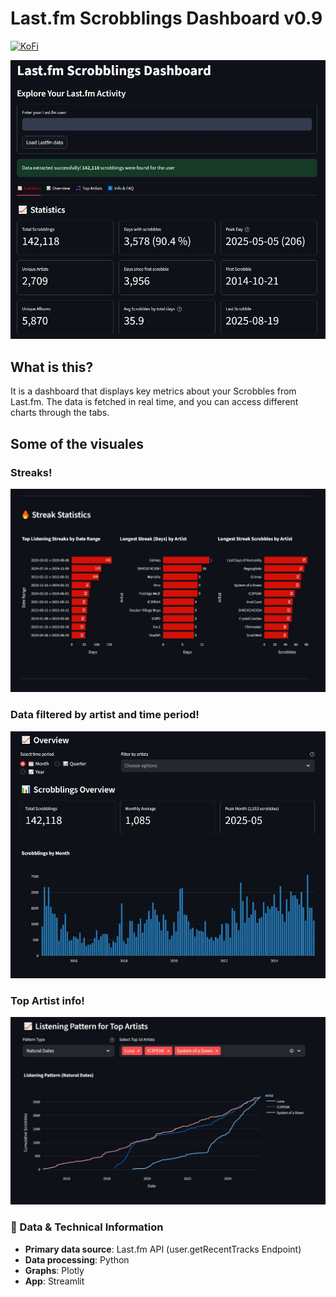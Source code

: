 # Last.fm Scrobblings Dashboard v0.9

[![KoFi](https://img.shields.io/badge/Buy_Me_A_Coffee-Support.svg)](https://ko-fi.com/nebiros96)

![Screenshots](assets/statistics.jpg)

## What is this?

It is a dashboard that displays key metrics about your Scrobbles from Last.fm. The data is fetched in real time, and you can access different charts through the tabs.

## Some of the visuales

### Streaks!

![Screenshots](assets/statistics1.jpg)

### Data filtered by artist and time period!

![Screenshots](assets/overview.jpg)

### Top Artist info!

![Screenshots](assets/top_artists.jpg)

### 🔧 Data & Technical Information

- **Primary data source**: Last.fm API (user.getRecentTracks Endpoint)  
- **Data processing**: Python  
- **Graphs**: Plotly  
- **App**: Streamlit  